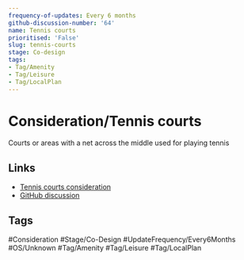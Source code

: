 ```yaml
---
frequency-of-updates: Every 6 months
github-discussion-number: '64'
name: Tennis courts
prioritised: 'False'
slug: tennis-courts
stage: Co-design
tags:
- Tag/Amenity
- Tag/Leisure
- Tag/LocalPlan
---
```


# Consideration/Tennis courts

Courts or areas with a net across the middle used for playing tennis

## Links

* [Tennis courts consideration](https://design.planning.data.gov.uk/planning-consideration/tennis-courts)
* [GitHub discussion](https://github.com/digital-land/data-standards-backlog/discussions/64)

## Tags

#Consideration #Stage/Co-Design #UpdateFrequency/Every6Months #OS/Unknown #Tag/Amenity #Tag/Leisure #Tag/LocalPlan